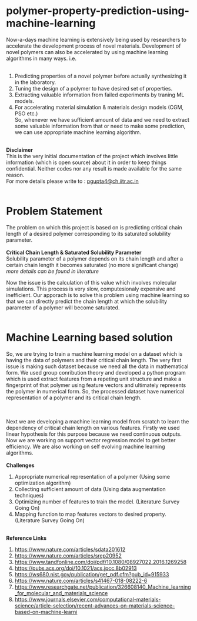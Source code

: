 # polymer-property-prediction-using-machine-learning

Now-a-days machine learning is extensively being used by researchers to accelerate the development process of novel materials. Development of novel polymers can also be accelerated by using machine learning algorithms in many ways. 
i.e. <br/><br/>
1) Predicting properties of a novel polymer before actually synthesizing it in the laboratory.<br/>
2) Tuning the design of a polymer to have desired set of properties.<br/>
3) Extracting valuable information from failed experiments by traning ML models.<br/>
4) For accelerating material simulation & materials design models (CGM, PSO etc.)<br/>
So, whenever we have sufficient amount of data and we need to extract some valuable information from that or need to make some prediction, we can use appropriate machine learning algorithm.
<br/><br/>

**Disclaimer**<br/>This is the very initial documentation of the project which involves little information (which is open source) about it in order to keep things confidential. Neither codes nor any result is made available for the same reason.<br/>For more details please write to : pgupta4@ch.iitr.ac.in
<br/><br/>

# Problem Statement
The problem on which this project is based on is predicting critical chain length of a desired polymer corresponding to its saturated solubility parameter.<br/><br/>
**Critical Chain Length & Saturated Solubility Parameter**<br/>
Solubility parameter of a polymer depends on its chain length and after a certain chain length it becomes saturated (no more significant change) *more details can be found in literature*<br/>

Now the issue is the calculation of this value which involves molecular simulations. This process is very slow, computesionaly expensive and inefficient. Our apporach is to solve this problem using machine learning so that we can directly predict the chain length at which the solubility parameter of a polymer will become saturated.
<br/><br/>
# Machine Learning based solution
So, we are trying to train a machine learning model on a dataset which is having the data of polymers and their critical chain length. The very first issue is making such dataset because we need all the data in mathematical form. We used group conribution theory and developed a python program which is used extract features from a repeting unit structure and make a fingerprint of that polymer using feature vectors and ultimately represents the polymer in numerical form. So, the processed dataset have numerical representation of a polymer and its critical chain length.<br/><br/>

</br>Next we are developing a machine learning model from scratch to learn the dependency of critical chain length on various features. Firstly we used linear hypothesis for this purpose because we need continuous outputs. Now we are working on support vector regression model to get better efficiency. We are also working on self evolving machine learning algorithms.
<br/><br/>
**Challenges**<br/>
1) Appropriate numerical representation of a polymer (Using some optimization algorithm)<br/>
2) Collecting sufficient amount of data (Using data augmentation techniques)<br/>
3) Optimizing number of features to train the model. (Literature Survey Going On)<br/>
4) Mapping function to map features vectors to desired property. (Literature Survey Going On)<br/><br/>

**Reference Links**<br/>
1) https://www.nature.com/articles/sdata201612<br/>
2) https://www.nature.com/articles/srep20952<br/>
3) https://www.tandfonline.com/doi/pdf/10.1080/08927022.2016.1269258<br/>
4) https://pubs.acs.org/doi/10.1021/acs.jpcc.8b02913<br/>
5) https://ws680.nist.gov/publication/get_pdf.cfm?pub_id=915933<br/>
6) https://www.nature.com/articles/s41467-018-08222-6<br/>
7) https://www.researchgate.net/publication/326608140_Machine_learning_for_molecular_and_materials_science<br/>
8) https://www.journals.elsevier.com/computational-materials-science/article-selection/recent-advances-on-materials-science-based-on-machine-learni



